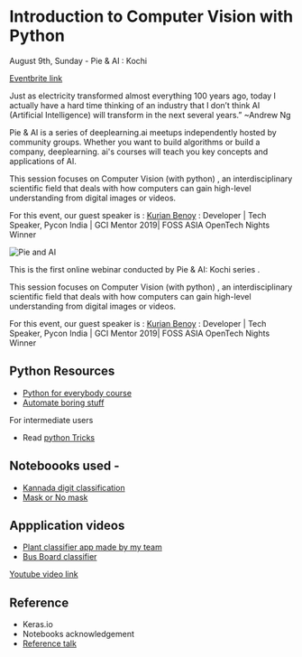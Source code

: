 # Introduction to Computer Vision with Python 

August 9th, Sunday - Pie & AI : Kochi

[Eventbrite link](https://www.eventbrite.com/e/pieai-kochi-introduction-to-deep-learning-tickets-114617514070?aff=)


Just as electricity transformed almost everything 100 years ago, today I actually have a hard time thinking of an industry that I don’t think AI (Artificial Intelligence) will transform in the next several years.” ~Andrew Ng

 Pie & AI is a series of deeplearning.ai meetups independently hosted by community groups.
 Whether you want to build algorithms or build a company, deeplearning. ai's courses will teach you key concepts and applications of AI. 
 
 This session focuses on Computer Vision (with python) ,  an interdisciplinary scientific field that deals with how computers can gain high-level understanding from digital images or videos.

For this event, our guest speaker is : [Kurian Benoy](https://www.linkedin.com/in/kurianbenoy/) : Developer | Tech Speaker, Pycon India | GCI Mentor 2019| FOSS ASIA OpenTech Nights Winner

![Pie and AI](https://github.com/voldemortuk/Pie-AI-Sessions/blob/main/Introduction%20to%20computer%20vision%20with%20Python/Screenshot%202021-06-12%20at%207.46.15%20PM.png)


This is the first online webinar conducted by Pie & AI: Kochi series .

This session focuses on Computer Vision (with python) ,  an interdisciplinary scientific field that deals with how computers can gain high-level understanding from digital images or videos.

For this event, our guest speaker is : [Kurian Benoy](https://www.linkedin.com/in/kurianbenoy/) : Developer | Tech Speaker, Pycon India | GCI Mentor 2019| FOSS ASIA OpenTech Nights Winner

## Python Resources

- [Python for everybody course](https://www.coursera.org/specializations/python)
- [Automate boring stuff](https://automatetheboringstuff.com/)

For intermediate users
- Read [python Tricks](https://www.amazon.in/Python-Tricks-Buffet-Awesome-Features/dp/1775093301)

## Noteboooks used -
- [Kannada digit classification](https://www.kaggle.com/shahules/indian-way-to-learn-cnn)
- [Mask or No mask](https://www.kaggle.com/kurianbenoy/with-or-without-facemast-fastai2)

## Appplication videos

- [Plant classifier app made by my team](https://www.linkedin.com/posts/kurian-benoy-75642b120_trees-prediction-plants-activity-6464792546953527296-hTgL)
- [Bus Board classifier](https://www.youtube.com/watch?v=TGIEOSrEyD8)


[Youtube video link](https://www.youtube.com/watch?v=csENANC_P5o)

## Reference

- Keras.io
- Notebooks acknowledgement
- [Reference talk](https://www.youtube.com/watch?v=AKquv_GNaaU)


